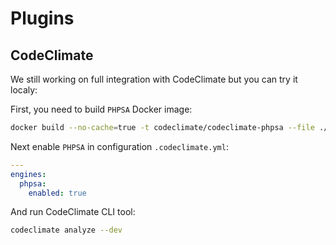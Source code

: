 # Plugins

## CodeClimate

We still working on full integration with CodeClimate but you can try it localy:

First, you need to build `PHPSA` Docker image:

```sh
docker build --no-cache=true -t codeclimate/codeclimate-phpsa --file ./plugins/codeclimate/Dockerfile .
```

Next enable `PHPSA` in configuration `.codeclimate.yml`:

```yaml
---
engines:
  phpsa:
    enabled: true
```

And run CodeClimate CLI tool:

```sh
codeclimate analyze --dev
```
